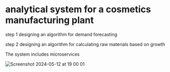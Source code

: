 # analytical system for a cosmetics manufacturing plant


step 1 designing an algorithm for demand forecasting

step 2 designing an algorithm for calculating raw materials based on growth

The system includes microservices
 
![Screenshot 2024-05-12 at 19 00 01](https://github.com/alduinsh/ERP-ML-system/assets/114989693/d9e6dcae-3b1c-40e3-9959-0ae8d43646b5)
